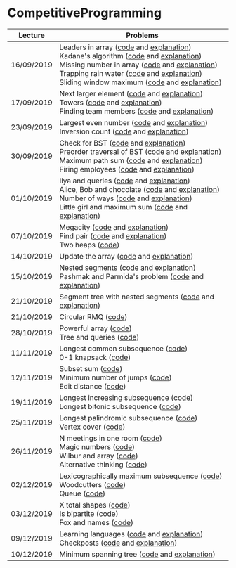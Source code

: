 # CompetitiveProgramming

| Lecture       | Problems      |
| ------------- | ------------- |
|  16/09/2019   | Leaders in array ([code](https://github.com/laurab1/CompetitiveProgramming/blob/master/16-09-19/leaders2.cpp) and [explanation](https://github.com/laurab1/CompetitiveProgramming/blob/master/16-09-19/solutions.md))<br/> Kadane's algorithm ([code](https://github.com/laurab1/CompetitiveProgramming/blob/master/16-09-19/kadane.cpp) and [explanation](https://github.com/laurab1/CompetitiveProgramming/blob/master/16-09-19/solutions.md))<br/> Missing number in array ([code](https://github.com/laurab1/CompetitiveProgramming/blob/master/16-09-19/missing_num.cpp) and [explanation](https://github.com/laurab1/CompetitiveProgramming/blob/master/16-09-19/solutions.md))<br/> Trapping rain water ([code](https://github.com/laurab1/CompetitiveProgramming/blob/master/16-09-19/trapping_rain.cpp) and [explanation](https://github.com/laurab1/CompetitiveProgramming/blob/master/16-09-19/solutions.md))<br/> Sliding window maximum ([code](https://github.com/laurab1/CompetitiveProgramming/blob/master/16-09-19/sliding_window_max.cpp) and [explanation](https://github.com/laurab1/CompetitiveProgramming/blob/master/16-09-19/solutions.md)) |
|  17/09/2019   |  Next larger element ([code](https://github.com/laurab1/CompetitiveProgramming/blob/master/17-09-19/next_larger_el.cpp) and [explanation](https://github.com/laurab1/CompetitiveProgramming/blob/master/17-09-19/solutions.md))<br/> Towers ([code](https://github.com/laurab1/CompetitiveProgramming/blob/master/17-09-19/towers.cpp) and [explanation](https://github.com/laurab1/CompetitiveProgramming/blob/master/17-09-19/solutions.md))<br/> Finding team members ([code](https://github.com/laurab1/CompetitiveProgramming/blob/master/17-09-19/finding_team_members.cpp) and [explanation](https://github.com/laurab1/CompetitiveProgramming/blob/master/17-09-19/solutions.md)) |
|  23/09/2019   |  Largest even number ([code](https://github.com/laurab1/CompetitiveProgramming/blob/master/23-09-19/linear_largest_even_number.cpp) and [explanation](https://github.com/laurab1/CompetitiveProgramming/blob/master/23-09-19/solutions.md)) <br/> Inversion count ([code](https://github.com/laurab1/CompetitiveProgramming/blob/master/23-09-19/inversion_count.cpp) and [explanation](https://github.com/laurab1/CompetitiveProgramming/blob/master/23-09-19/solutions.md)) |
|  30/09/2019   |  Check for BST ([code](https://github.com/laurab1/CompetitiveProgramming/blob/master/30-09-19/check_for_BST.cpp) and [explanation](https://github.com/laurab1/CompetitiveProgramming/blob/master/30-09-19/solutions.md)) <br/> Preorder traversal of BST ([code](https://github.com/laurab1/CompetitiveProgramming/blob/master/30-09-19/Preorder_traversal_BST.cpp) and [explanation](https://github.com/laurab1/CompetitiveProgramming/blob/master/30-09-19/solutions.md)) <br/> Maximum path sum ([code](https://github.com/laurab1/CompetitiveProgramming/blob/master/30-09-19/max_path_sum.cpp) and [explanation](https://github.com/laurab1/CompetitiveProgramming/blob/master/30-09-19/solutions.md)) <br/> Firing employees ([code](https://github.com/laurab1/CompetitiveProgramming/blob/master/30-09-19/firing_employees.cpp) and [explanation](https://github.com/laurab1/CompetitiveProgramming/blob/master/30-09-19/solutions.md)) <br/> |
|  01/10/2019   |  Ilya and queries ([code](https://github.com/laurab1/CompetitiveProgramming/blob/master/01-10-19/Ilya_and_queries.cpp) and [explanation](https://github.com/laurab1/CompetitiveProgramming/blob/master/01-10-19/solutions.md)) <br/> Alice, Bob and chocolate ([code](https://github.com/laurab1/CompetitiveProgramming/blob/master/01-10-19/alice_and_bob.cpp) and [explanation](https://github.com/laurab1/CompetitiveProgramming/blob/master/01-10-19/solutions.md)) <br/> Number of ways ([code](https://github.com/laurab1/CompetitiveProgramming/blob/master/01-10-19/number_of_ways.cpp) and [explanation](https://github.com/laurab1/CompetitiveProgramming/blob/master/01-10-19/solutions.md)) <br/> Little girl and maximum sum ([code](https://github.com/laurab1/CompetitiveProgramming/blob/master/01-10-19/little_girl.cpp) and [explanation](https://github.com/laurab1/CompetitiveProgramming/blob/master/01-10-19/solutions.md)) <br/> |
|  07/10/2019   |  Megacity ([code](https://github.com/laurab1/CompetitiveProgramming/blob/master/07-10-19/megacity.cpp) and [explanation](https://github.com/laurab1/CompetitiveProgramming/blob/master/07-10-19/solutions.md)) <br/> Find pair ([code](https://github.com/laurab1/CompetitiveProgramming/blob/master/07-10-19/find_pair.cpp) and [explanation](https://github.com/laurab1/CompetitiveProgramming/blob/master/07-10-19/solutions.md)) <br/> Two heaps ([code](https://github.com/laurab1/CompetitiveProgramming/blob/master/07-10-19/two_heaps.cpp)) <br/> |
|  14/10/2019   |  Update the array ([code](https://github.com/laurab1/CompetitiveProgramming/blob/master/14-10-19/update_array2.cpp) and [explanation](https://github.com/laurab1/CompetitiveProgramming/blob/master/07-10-19/solutions.md)) <br/> |
|  15/10/2019   |  Nested segments ([code](https://github.com/laurab1/CompetitiveProgramming/blob/master/15-10-19/nested_segments.cpp) and [explanation](https://github.com/laurab1/CompetitiveProgramming/blob/master/15-10-19/solutions.md)) <br/> Pashmak and Parmida's problem ([code](https://github.com/laurab1/CompetitiveProgramming/blob/master/15-10-19/pashmak.cpp) and [explanation](https://github.com/laurab1/CompetitiveProgramming/blob/master/15-10-19/solutions.md)) <br/> |
|  21/10/2019   |  Segment tree with nested segments ([code](https://github.com/laurab1/CompetitiveProgramming/blob/master/21-10-19/st_nested_segments.cpp) and [explanation](https://github.com/laurab1/CompetitiveProgramming/blob/master/21-10-19/solutions.md)) <br/> |
|  21/10/2019   |  Circular RMQ ([code](https://github.com/laurab1/CompetitiveProgramming/blob/master/21-10-19/st_nested_segments.cpp)) <br/> |
|  28/10/2019   |  Powerful array ([code](https://github.com/laurab1/CompetitiveProgramming/blob/master/28-10-19/powerful_array.cpp)) <br/> Tree and queries ([code](https://github.com/laurab1/CompetitiveProgramming/blob/master/28-10-19/tree_and_queries.cpp)) <br/> |
|  11/11/2019   |  Longest common subsequence ([code](https://github.com/laurab1/CompetitiveProgramming/blob/master/11-11-19/lcs.cpp)) <br/> 0-1 knapsack ([code](https://github.com/laurab1/CompetitiveProgramming/blob/master/11-11-19/0-1_knapsack.cpp)) <br/> |
|  12/11/2019   |  Subset sum ([code](https://github.com/laurab1/CompetitiveProgramming/blob/master/12-11-19/subset_sum.cpp)) <br/> Minimum number of jumps ([code](https://github.com/laurab1/CompetitiveProgramming/blob/master/12-11-19/min_num_jumps.cpp)) <br/> Edit distance ([code](https://github.com/laurab1/CompetitiveProgramming/blob/master/12-11-19/edit_distance.cpp)) <br/> |
|  19/11/2019   |  Longest increasing subsequence ([code](https://github.com/laurab1/CompetitiveProgramming/blob/master/19-11-19/lis.cpp)) <br/> Longest bitonic subsequence ([code](https://github.com/laurab1/CompetitiveProgramming/blob/master/19-11-19/lbs.cpp)) <br/> |
|  25/11/2019   |  Longest palindromic subsequence ([code](https://github.com/laurab1/CompetitiveProgramming/blob/master/25-11-19/lps.cpp)) <br/> Vertex cover ([code](https://github.com/laurab1/CompetitiveProgramming/blob/master/25-11-19/vertex_cover.cpp)) <br/> |
|  26/11/2019   |  N meetings in one room ([code](https://github.com/laurab1/CompetitiveProgramming/blob/master/26-11-19/n_meetings.cpp)) <br/> Magic numbers ([code](https://github.com/laurab1/CompetitiveProgramming/blob/master/26-11-19/magic_numbers.cpp)) <br/> Wilbur and array ([code](https://github.com/laurab1/CompetitiveProgramming/blob/master/26-11-19/wilbur_and_array.cpp)) <br/> Alternative thinking ([code](https://github.com/laurab1/CompetitiveProgramming/blob/master/26-11-19/alternative.cpp)) <br/> |
|  02/12/2019   |  Lexicographically maximum subsequence ([code](https://github.com/laurab1/CompetitiveProgramming/blob/master/02-12-19/lms.cpp)) <br/> Woodcutters ([code](https://github.com/laurab1/CompetitiveProgramming/blob/master/02-12-19/woodcutters.cpp)) <br/> Queue ([code](https://github.com/laurab1/CompetitiveProgramming/blob/master/02-12-19/queue.cpp)) <br/> |
|  03/12/2019   | X total shapes ([code](https://github.com/laurab1/CompetitiveProgramming/blob/master/03-12-19/x_total_shapes.cpp)) <br/> Is bipartite ([code](https://github.com/laurab1/CompetitiveProgramming/blob/master/03-12-19/is_bipartite.cpp)) <br/> Fox and names ([code](https://github.com/laurab1/CompetitiveProgramming/blob/master/03-12-19/fox_and_names.cpp)) <br/> |
|  09/12/2019   | Learning languages ([code](https://github.com/laurab1/CompetitiveProgramming/blob/master/09-12-19/learning_languages.cpp) and [explanation](https://github.com/laurab1/CompetitiveProgramming/blob/master/09-12-19/solutions.md)) <br/> Checkposts ([code](https://github.com/laurab1/CompetitiveProgramming/blob/master/09-12-19/checkposts.cpp) and [explanation](https://github.com/laurab1/CompetitiveProgramming/blob/master/09-12-19/solutions.md)) <br/> |
|  10/12/2019   | Minimum spanning tree ([code](https://github.com/laurab1/CompetitiveProgramming/blob/master/10-12-19/min_spanning_tree.cpp) and [explanation](https://github.com/laurab1/CompetitiveProgramming/blob/master/10-12-19/solutions.md)) <br/> |